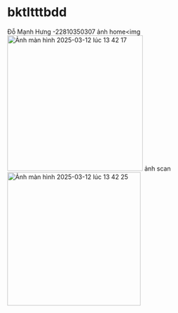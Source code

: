 # bktltttbdd
Đỗ Mạnh Hưng -22810350307
ảnh home<img
<img width="309" alt="Ảnh màn hình 2025-03-12 lúc 13 42 17" src="https://github.com/user-attachments/assets/9879bbf5-18c1-47c9-9087-bc79a05257bc" />
ảnh scan
<img width="304" alt="Ảnh màn hình 2025-03-12 lúc 13 42 25" src="https://github.com/user-attachments/assets/6bac12cb-165a-4243-8530-cb02194bf5e3" />

